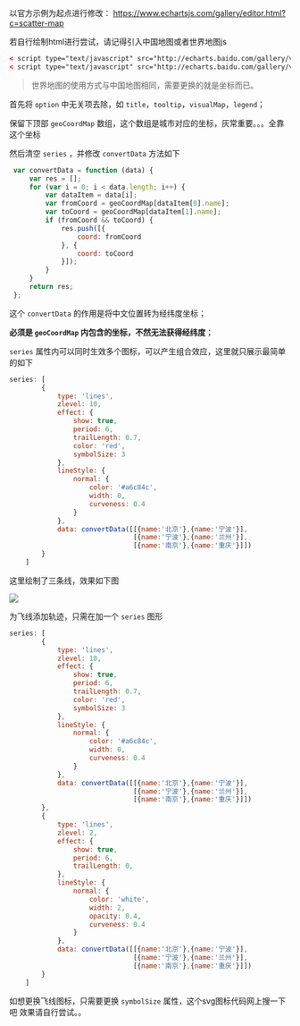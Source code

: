 
以官方示例为起点进行修改：
<a href="https://www.echartsjs.com/gallery/editor.html?c=scatter-map" target="_blank">https://www.echartsjs.com/gallery/editor.html?c=scatter-map</a>


若自行绘制html进行尝试，请记得引入中国地图或者世界地图js

```html
< script type="text/javascript" src="http://echarts.baidu.com/gallery/vendors/echarts/map/js/world.js"></script>
< script type="text/javascript" src="http://echarts.baidu.com/gallery/vendors/echarts/map/js/china.js"></script>
```

> 世界地图的使用方式与中国地图相同，需要更换的就是坐标而已。



首先将 `option` 中无关项去除，如 `title`，`tooltip`，`visualMap`，`legend`；

保留下顶部 `geoCoordMap` 数组，这个数组是城市对应的坐标，灰常重要。。。全靠这个坐标

然后清空  `series` ，并修改  `convertData` 方法如下

```javascript
 var convertData = function (data) {
     var res = [];
     for (var i = 0; i < data.length; i++) {
         var dataItem = data[i];
         var fromCoord = geoCoordMap[dataItem[0].name];
         var toCoord = geoCoordMap[dataItem[1].name];
         if (fromCoord && toCoord) {
             res.push([{
                 coord: fromCoord
             }, {
                 coord: toCoord
             }]);
         }
     }
     return res;
 };
```

这个 `convertData`  的作用是将中文位置转为经纬度坐标；

**必须是  `geoCoordMap` 内包含的坐标，不然无法获得经纬度**；



`series` 属性内可以同时生效多个图标，可以产生组合效应，这里就只展示最简单的如下

```javascript
series: [
        {
            type: 'lines',
            zlevel: 10,
            effect: {
                show: true,
                period: 6,
                trailLength: 0.7,
                color: 'red',
                symbolSize: 3
            },
            lineStyle: {
                normal: {
                    color: '#a6c84c',
                    width: 0,
                    curveness: 0.4
                }
            },
            data: convertData([[{name:'北京'},{name:'宁波'}],
                               [{name:'宁波'},{name:'兰州'}],
                               [{name:'南京'},{name:'重庆'}]])
        }
    ]
```

这里绘制了三条线，效果如下图

<img src="@/assets/blog/img/EChartsMapFlyLine1.png"/>

为飞线添加轨迹，只需在加一个 `series`  图形

```javascript
series: [
        {
            type: 'lines',
            zlevel: 10,
            effect: {
                show: true,
                period: 6,
                trailLength: 0.7,
                color: 'red',
                symbolSize: 3
            },
            lineStyle: {
                normal: {
                    color: '#a6c84c',
                    width: 0,
                    curveness: 0.4
                }
            },
            data: convertData([[{name:'北京'},{name:'宁波'}],
                               [{name:'宁波'},{name:'兰州'}],
                               [{name:'南京'},{name:'重庆'}]])
        },
        {
            type: 'lines',
            zlevel: 2,
            effect: {
                show: true,
                period: 6,
                trailLength: 0,
            },
            lineStyle: {
                normal: {
                    color: 'white',
                    width: 2,
                    opacity: 0.4,
                    curveness: 0.4
                }
            },
            data: convertData([[{name:'北京'},{name:'宁波'}],
                               [{name:'宁波'},{name:'兰州'}],
                               [{name:'南京'},{name:'重庆'}]])
        }
    ]
```
如想更换飞线图标，只需要更换 `symbolSize` 属性，这个svg图标代码网上搜一下吧
效果请自行尝试。。
 
